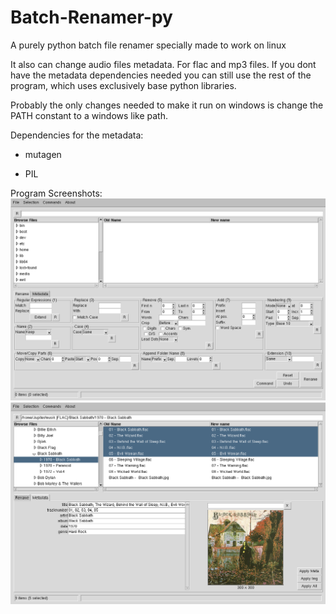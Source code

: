 # Batch-Renamer-py
A purely python batch file renamer specially made to work on linux

It also can change audio files metadata. For flac and mp3 files. If you dont have the metadata dependencies needed you can still use the rest of the program, which uses exclusively base python libraries.

Probably the only changes needed to make it run on windows is change the PATH constant to a windows like path.

Dependencies for the metadata:

  - mutagen
  
  - PIL

Program Screenshots:
![Alt text](BatchRenamerpy-Rename_Screen.png?raw=true "Program Screenshot for the Rename Tab")
![Alt text](BatchRenamerpy-Metadata_Screen.png?raw=true "Program Screenshot for the Metadata Tab")
